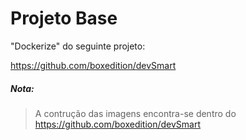 # Projeto Base

"Dockerize" do seguinte projeto:

https://github.com/boxedition/devSmart

##### Nota:

> A contrução das imagens encontra-se dentro do https://github.com/boxedition/devSmart
